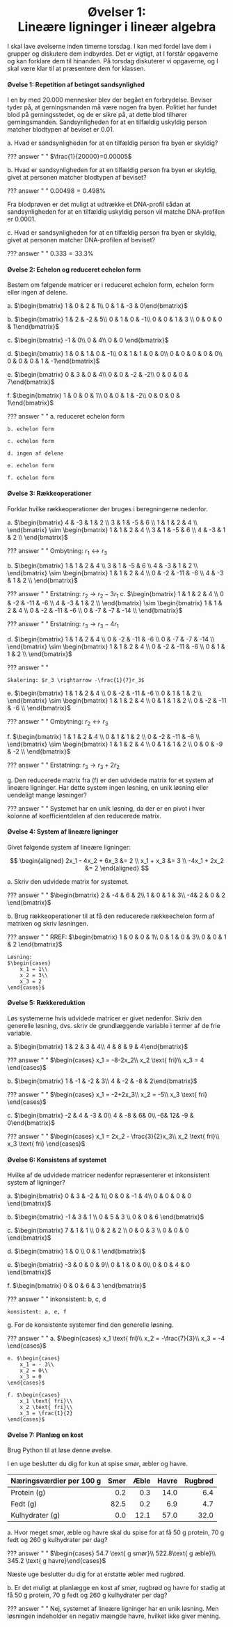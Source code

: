 <h1 align="center">Øvelser 1:<br>Lineære ligninger i lineær algebra</h1>

I skal lave øvelserne inden timerne torsdag. I kan med fordel lave dem i grupper og diskutere dem indbyrdes. Det er vigtigt, at I forstår opgaverne og kan forklare dem til hinanden. På torsdag diskuterer vi opgaverne, og I skal være klar til at præsentere dem for klassen.

<style>
body[data-md-color-scheme] .md-content ol       { list-style-type: lower-alpha; }
body[data-md-color-scheme] .md-content ol li    { padding-left: 10px; }
</style>

#### Øvelse 1: Repetition af betinget sandsynlighed
I en by med 20.000 mennesker blev der begået en forbrydelse. Beviser tyder på, at gerningsmanden må være nogen fra byen. Politiet har fundet blod på gerningsstedet, og de er sikre på, at dette blod tilhører gerningsmanden. Sandsynligheden for at en tilfældig uskyldig person matcher blodtypen af beviset er 0.01. 

a. Hvad er sandsynligheden for at en tilfældig person fra byen er skyldig?

??? answer "&nbsp;"
    $\frac{1}{20000}=0.00005$

b. Hvad er sandsynligheden for at en tilfældig person fra byen er skyldig, givet at personen matcher blodtypen af beviset?

??? answer "&nbsp;"
    $0.00498 = 0.498$%


Fra blodprøven er det muligt at udtrække et DNA-profil sådan at sandsynligheden for at en tilfældig uskyldig person vil matche DNA-profilen er 0.0001.

c. Hvad er sandsynligheden for at en tilfældig person fra byen er skyldig, givet at personen matcher DNA-profilen af beviset?

??? answer "&nbsp;"
    $0.333 = 33.3$%


#### Øvelse 2: Echelon og reduceret echelon form
Bestem om følgende matricer er i reduceret echelon form, echelon form eller ingen af delene.

a. $\begin{bmatrix} 1 & 0 & 2 & 1\\ 
                0 & 1 & -3 & 0\end{bmatrix}$

b.
$\begin{bmatrix} 1 & 2 & -2 & 5\\
                0 & 1 &  0 & -1\\
                0 & 0 &  1 & 3 \\ 
                0 & 0 &  0 & 1\end{bmatrix}$

c.
$\begin{bmatrix} -1 & 0\\
                0 & 4\\
                0 & 0 \end{bmatrix}$

d.
$\begin{bmatrix} 1 & 0 & 1 & 0 & -1\\
                0 & 1 & 1 & 0 & 0\\
                0 & 0 & 0 & 0 & 0\\
                0 & 0 & 0 & 1 & -1\end{bmatrix}$

e.
$\begin{bmatrix} 0 & 3 & 0 & 4\\
                0 & 0 & -2 & -2\\
                0 & 0 & 0 & 7\end{bmatrix}$

f.
$\begin{bmatrix} 1 & 0 & 0 & 1\\
                0 & 0 & 1 & -2\\
                0 & 0 & 0 & 1\end{bmatrix}$

??? answer "&nbsp;"
    a. reduceret echelon form 

    b. echelon form

    c. echelon form

    d. ingen af delene

    e. echelon form

    f. echelon form



#### Øvelse 3: Rækkeoperationer
Forklar hvilke rækkeoperationer der bruges i beregningerne nedenfor.

a.
$\begin{bmatrix}
    4 & -3 & 1 & 2 \\
    3 & 1 & -5 & 6 \\
    1 & 1 & 2 & 4 \\
    \end{bmatrix}
    \sim
\begin{bmatrix}
    1 & 1 & 2 & 4 \\
    3 & 1 & -5 & 6 \\
    4 & -3 & 1 & 2 \\
    \end{bmatrix}$

??? answer "&nbsp;"
    Ombytning: $r_1 \leftrightarrow r_3$

b. $\begin{bmatrix}
    1 & 1 & 2 & 4 \\
    3 & 1 & -5 & 6 \\
    4 & -3 & 1 & 2 \\
    \end{bmatrix}
    \sim
    \begin{bmatrix}
    1 & 1 & 2 & 4 \\
    0 & -2 & -11 & -6 \\
    4 & -3 & 1 & 2 \\
    \end{bmatrix}$

??? answer "&nbsp;"
    Erstatning: $r_2 \rightarrow r_2 - 3r_1$
c. $\begin{bmatrix}
    1 & 1 & 2 & 4 \\
    0 & -2 & -11 & -6 \\
    4 & -3 & 1 & 2 \\
    \end{bmatrix}
    \sim
    \begin{bmatrix}
    1 & 1 & 2 & 4 \\
    0 & -2 & -11 & -6 \\
    0 & -7 & -7 & -14 \\
    \end{bmatrix}$

??? answer "&nbsp;"
    Erstatning: $r_3 \rightarrow r_3 - 4r_1$

d. $\begin{bmatrix}
    1 & 1 & 2 & 4 \\
    0 & -2 & -11 & -6 \\
    0 & -7 & -7 & -14 \\
    \end{bmatrix}
    \sim
    \begin{bmatrix}
    1 & 1 & 2 & 4 \\
    0 & -2 & -11 & -6 \\
    0 & 1 & 1 & 2 \\
    \end{bmatrix}$

??? answer "&nbsp;"

    Skalering: $r_3 \rightarrow -\frac{1}{7}r_3$

e. $\begin{bmatrix}
    1 & 1 & 2 & 4 \\
    0 & -2 & -11 & -6 \\
    0 & 1 & 1 & 2 \\
    \end{bmatrix}
    \sim
    \begin{bmatrix}
    1 & 1 & 2 & 4 \\
    0 & 1 & 1 & 2 \\
    0 & -2 & -11 & -6 \\
    \end{bmatrix}$

??? answer "&nbsp;"
    Ombytning: $r_2 \leftrightarrow r_3$

f. $\begin{bmatrix}
    1 & 1 & 2 & 4 \\
    0 & 1 & 1 & 2 \\
    0 & -2 & -11 & -6 \\
    \end{bmatrix}
    \sim
    \begin{bmatrix}
    1 & 1 & 2 & 4 \\
    0 & 1 & 1 & 2 \\
    0 & 0 & -9 & -2 \\
    \end{bmatrix}$

??? answer "&nbsp;"
    Erstatning: $r_3 \rightarrow r_3 + 2r_2$

g. Den reducerede matrix fra (f) er den udvidede matrix for et system af lineære ligninger. Har dette system ingen løsning, en unik løsning eller uendeligt mange løsninger?

??? answer "&nbsp;"
    Systemet har en unik løsning, da der er en pivot i hver kolonne af koefficientdelen af den reducerede matrix.

#### Øvelse 4: System af lineære ligninger
Givet følgende system af lineære ligninger:

$$
\begin{aligned}
2x_1 - 4x_2 + 6x_3 &= 2 \\
x_1 + x_3 &= 3 \\
-4x_1 + 2x_2 &= 2
\end{aligned}
$$

a. Skriv den udvidede matrix for systemet.

??? answer "&nbsp;"
    $\begin{bmatrix}
    2 & -4 & 6 & 2\\
    1 & 0  & 1 & 3\\
    -4& 2  & 0 & 2
    \end{bmatrix}$

b. Brug rækkeoperationer til at få den reducerede rækkeechelon form af matrixen og skriv løsningen.

??? answer "&nbsp;"
    RREF:
    $\begin{bmatrix}
    1 & 0 & 0 & 1\\
    0 & 1 & 0 & 3\\
    0 & 0 & 1 & 2
    \end{bmatrix}$

    Løsning:
    $\begin{cases}
        x_1 = 1\\
        x_2 = 3\\
        x_3 = 2
    \end{cases}$

#### Øvelse 5: Rækkereduktion
Løs systemerne hvis udvidede matricer er givet nedenfor. Skriv den generelle løsning, dvs. skriv de grundlæggende variable i termer af de frie variable. 

a. $\begin{bmatrix} 1 & 2 & 3 & 4\\
                    4 & 8 & 9 & 4\end{bmatrix}$

??? answer "&nbsp;"
    $\begin{cases}
        x_1 = -8-2x_2\\
        x_2 \text{ fri}\\
        x_3 = 4
    \end{cases}$

b. $\begin{bmatrix} 1 & -1 & -2 & 3\\
                    4 & -2 & -8 & 2\end{bmatrix}$

??? answer "&nbsp;"
    $\begin{cases}
        x_1 = -2+2x_3\\
        x_2 = -5\\
        x_3 \text{ fri}
\end{cases}$

c. $\begin{bmatrix} -2 & 4 & -3 & 0\\
                    4 & -8 & 6& 0\\
                    -6& 12& -9 & 0\end{bmatrix}$

??? answer "&nbsp;"
    $\begin{cases}
        x_1 = 2x_2 - \frac{3}{2}x_3\\
        x_2 \text{ fri}\\
        x_3 \text{ fri}
    \end{cases}$

#### Øvelse 6: Konsistens af systemet
Hvilke af de udvidede matricer nedenfor repræsenterer et inkonsistent system af ligninger?

a. $\begin{bmatrix}
    0 & 3 & -2 & 1\\
    0 & 0  & -1 & 4\\
    0 & 0  & 0 & 0 \end{bmatrix}$

b. $\begin{bmatrix}
    -1 & 3 & 1 \\
    0 & 5  & 3 \\
    0 & 0  & 6 \end{bmatrix}$

c. $\begin{bmatrix}
    7 & 1 & 1 \\
    0 & 2  & 2 \\
    0 & 0  & 3 \\
    0 & 0  & 0
\end{bmatrix}$

d. $\begin{bmatrix}
    1 & 0 \\
    0 & 1 
\end{bmatrix}$

e. $\begin{bmatrix}
    -3 & 0 & 0 & 9\\
    0 & 1  & 0 & 0\\
    0 & 0  & 4 & 0
\end{bmatrix}$

f. $\begin{bmatrix}
    0 & 0 & 6 & 3
\end{bmatrix}$

??? answer "&nbsp;"
    inkonsistent: b, c, d

    konsistent: a, e, f


g. For de konsistente systemer find den generelle løsning.

??? answer "&nbsp;"
    a. $\begin{cases}
        x_1 \text{ fri}\\
        x_2 = -\frac{7}{3}\\
        x_3 = -4
    \end{cases}$

    e. $\begin{cases}
        x_1 = - 3\\
        x_2 = 0\\
        x_3 = 0
    \end{cases}$

    f. $\begin{cases}
        x_1 \text{ fri}\\
        x_2 \text{ fri}\\
        x_3 = \frac{1}{2}
    \end{cases}$


#### Øvelse 7: Planlæg en kost
Brug Python til at løse denne øvelse. 

I en uge beslutter du dig for kun at spise smør, æbler og havre.

|Næringsværdier per 100 g|  Smør  |  Æble  |  Havre  | Rugbrød|
|----------------------------|---------:|--------:|-------:|---------:|
|Protein       (g)           |    0.2   |   0.3   | 14.0   |    6.4   |
|Fedt           (g)           |   82.5   |   0.2   |  6.9   |    4.7   |
|Kulhydrater (g)           |    0.0   |   12.1  | 57.0   |   32.0   |

a. Hvor meget smør, æble og havre skal du spise for at få 50 g protein, 70 g fedt og 260 g kulhydrater per dag?

??? answer "&nbsp;"
    $\begin{cases}  54.7 \text{ g smør}\\
                522.8\text{ g æble}\\
                345.2 \text{ g havre}\end{cases}$


Næste uge beslutter du dig for at erstatte æbler med rugbrød.

b. Er det muligt at planlægge en kost af smør, rugbrød og havre for stadig at få 50 g protein, 70 g fedt og 260 g kulhydrater per dag?

??? answer "&nbsp;"
    Nej, systemet af lineære ligninger har en unik løsning. Men løsningen indeholder en negativ mængde havre, hvilket ikke giver mening.

